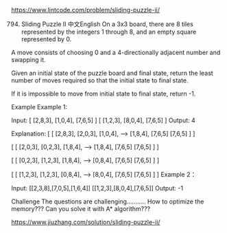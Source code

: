 https://www.lintcode.com/problem/sliding-puzzle-ii/


794. Sliding Puzzle II
中文English
On a 3x3 board, there are 8 tiles represented by the integers 1 through 8, and an empty square represented by 0.

A move consists of choosing 0 and a 4-directionally adjacent number and swapping it.

Given an initial state of the puzzle board and final state, return the least number of moves required so that the initial state to final state.

If it is impossible to move from initial state to final state, return -1.

Example
Example 1:

Input:
[
 [2,8,3],
 [1,0,4],
 [7,6,5]
]
[
 [1,2,3],
 [8,0,4],
 [7,6,5]
]
Output:
4

Explanation:
[                 [
 [2,8,3],          [2,0,3],
 [1,0,4],   -->    [1,8,4],
 [7,6,5]           [7,6,5]
]                 ]

[                 [
 [2,0,3],          [0,2,3],
 [1,8,4],   -->    [1,8,4],
 [7,6,5]           [7,6,5]
]                 ]

[                 [
 [0,2,3],          [1,2,3],
 [1,8,4],   -->    [0,8,4],
 [7,6,5]           [7,6,5]
]                 ]

[                 [
 [1,2,3],          [1,2,3],
 [0,8,4],   -->    [8,0,4],
 [7,6,5]           [7,6,5]
]                 ]
Example 2：

Input:
[[2,3,8],[7,0,5],[1,6,4]]
[[1,2,3],[8,0,4],[7,6,5]]
Output:
-1

Challenge
The questions are challenging...........
How to optimize the memory???
Can you solve it with A* algorithm???

https://www.jiuzhang.com/solution/sliding-puzzle-ii/